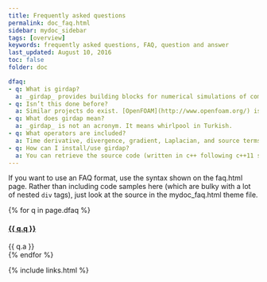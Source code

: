 ```yaml
---
title: Frequently asked questions
permalink: doc_faq.html
sidebar: mydoc_sidebar
tags: [overview]
keywords: frequently asked questions, FAQ, question and answer
last_updated: August 10, 2016
toc: false
folder: doc

dfaq:
- q: What is girdap?
  a: _girdap_ provides building blocks for numerical simulations of complex transport equations. Tools are built around a grid management platform connected to finite volume method based differential operators. girdap’s primary goals are (1) _flexibility_ and (2) _accuracy_. <p>Flexible tools allow **researchers** to develop new numerical algorithms and **educators** to teach students existing algorithms. Tools provided aim to shift programming focus more on physics and numerical method to avoid time consuming programming details.<p> The accuracy is handled by automated grid refinement and coarsening based on the solution field. <p>_girdap_ does not target audiences who would like to get immediate results for an engineering project. It involves a numerical algorithm development phase. Those who would like to skip such a development can refer to a commercial CFD/multiphysics software. 
- q: Isn’t this done before? 
  a: Similar projects do exist. [OpenFOAM](http://www.openfoam.org/) is one example; and another one is [FEniCS](http://fenicsproject.org). Please check them out. They are really good projects. girdap just offers another flavor.
- q: What does girdap mean?
  a: _girdap_ is not an acronym. It means whirlpool in Turkish. 
- q: What operators are included?
  a: Time derivative, divergence, gradient, Laplacian, and source terms can be defined for a differential equation. 
- q: How can I install/use girdap?
  a: You can retrieve the source code (written in c++ following c++11 standards) at github. You can see examples of main_*.cpp files under src directory so that you can compile and use it in the way you like. Use the script provided in the main directory to compile. Note that our focus is mainly on the development of girdap’s skeleton rather than its transportability so you may experience problems while compiling your first application. This is of course going to change with its first release. 
---
```


<p>If you want to use an FAQ format, use the syntax shown on the faq.html page. Rather than including code samples here (which are bulky with a lot of nested <code>div</code> tags), just look at the source in the mydoc_faq.html theme file.</p>

<div class="panel-group" id="accordion">
{% for q in page.dfaq %}
                    <div class="panel panel-default">
                        <div class="panel-heading">
                            <h4 class="panel-title">
                                <a class="noCrossRef accordion-toggle" data-toggle="collapse" data-parent="#accordion" href="#collapse{{ forloop.index }}">
				{{ q.q }} 
				</a>
                            </h4>
                        </div>
                        <div id="collapse{{ forloop.index }}" class="panel-collapse collapse noCrossRef">
                            <div class="panel-body">
                            {{ q.a }} 
                            </div>
                        </div>
                    </div>
                    <!-- /.panel -->
{% endfor %}
</div>
<!-- /.panel-group -->

{% include links.html %}
